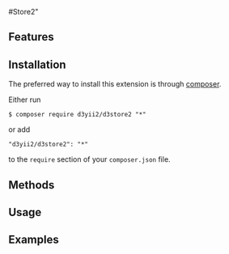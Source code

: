 #Store2"

## Features


## Installation

The preferred way to install this extension is through [composer](http://getcomposer.org/download/).

Either run

```
$ composer require d3yii2/d3store2 "*"
```

or add

```
"d3yii2/d3store2": "*"
```

to the `require` section of your `composer.json` file.


## Methods


## Usage

## Examples
